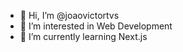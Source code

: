- 👋 Hi, I’m @joaovictortvs
- 👀 I’m interested in Web Development
- 🌱 I’m currently learning Next.js


<!---
joaovictortvs/joaovictortvs is a ✨ special ✨ repository because its `README.md` (this file) appears on your GitHub profile.
You can click the Preview link to take a look at your changes.
--->
